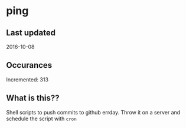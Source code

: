 # ping

## Last updated
2016-10-08

## Occurances
Incremented: 313

## What is this?? 
Shell scripts to push commits to github errday. Throw it on a server and schedule the script with `cron`
